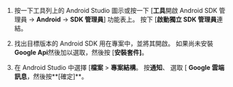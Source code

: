 1. 按一下工具列上的 Android Studio 圖示或按一下 [**工具**開啟 Android SDK 管理員 -> **Android** -> **SDK 管理員**] 功能表上。 按下 [**啟動獨立 SDK 管理員**連結。

2. 找出目標版本的 Android SDK 用在專案中，並將其開啟。 如果尚未安裝**Google Api**然後加以選取，然後按 [**安裝套件]**。

3. 在 Android Studio 中選擇 [**檔案** > **專案結構**。 按**通知**、 選取 [ **Google 雲端訊息**，然後按**[確定]**。

<!--
3. Open **AndroidManifest.xml** and add this tag to the *application* tag.

        <meta-data android:name="com.google.android.gms.version"
            android:value="@integer/google_play_services_version" />
-->
